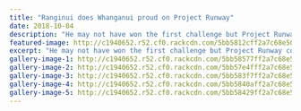 ```yaml
---
title: "Ranginui does Whanganui proud on Project Runway"
date: 2018-10-04
description: "He may not have won the first challenge but Project Runway contestant Kerry Ranginui did his home city proud..."
featured-image: http://c1940652.r52.cf0.rackcdn.com/5bb5812cff2a7c68e50000ae/PR-nz-2.310jpg.jpg
excerpt: "He may not have won the first challenge but Project Runway contestant Kerry Ranginui did his home city proud on the show's first episode."
gallery-image-1: http://c1940652.r52.cf0.rackcdn.com/5bb58577ff2a7c68e50000b8/kerry-walking.jpg
gallery-image-2: http://c1940652.r52.cf0.rackcdn.com/5bb57e4fff2a7c68e500008e/host-with-tvnz-sign.jpg
gallery-image-3: http://c1940652.r52.cf0.rackcdn.com/5bb583f7ff2a7c68e50000b0/everyone.jpgbetter.jpg
gallery-image-4: http://c1940652.r52.cf0.rackcdn.com/5bb5840aff2a7c68e50000b2/kerry.jpghis-head-only.jpg
gallery-image-5: http://c1940652.r52.cf0.rackcdn.com/5bb58429ff2a7c68e50000b4/line-up.jpg
---
```

